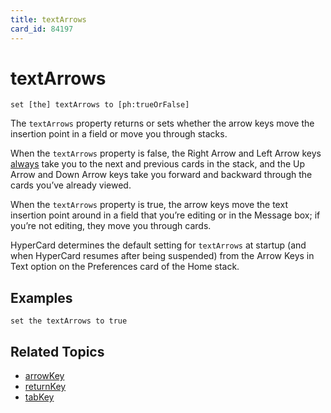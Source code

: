 ```yaml
---
title: textArrows
card_id: 84197
---
```


# textArrows

`set [the] textArrows to [ph:trueOrFalse]`

The `textArrows` property returns or sets whether the arrow keys move the insertion point in a field or move you through stacks.

When the `textArrows` property is false, the Right Arrow and Left Arrow keys <u>always</u> take you to the next and previous cards in the stack, and the Up Arrow and Down Arrow keys take you forward and backward through the cards you’ve already viewed.

When the `textArrows` property is true, the arrow keys move the text insertion point around in a field that you’re editing or in the Message box; if you’re not editing, they move you through cards.

HyperCard determines the default setting for `textArrows` at startup (and when HyperCard resumes after being suspended) from the Arrow Keys in Text option on the Preferences card of the Home stack. 

## Examples

```
set the textArrows to true
```

## Related Topics

* [arrowKey](/HyperTalkReference/commands/arrowKey)
* [returnKey](/HyperTalkReference/commands/returnKey)
* [tabKey](/HyperTalkReference/commands/tabKey)
